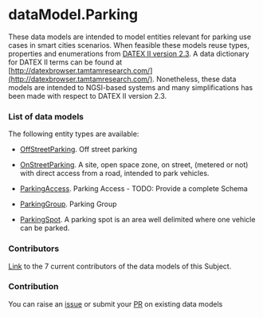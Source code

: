 # dataModel.Parking
These data models are intended to model entities relevant for parking use cases in smart cities scenarios. When feasible these models reuse types, properties and enumerations from [DATEX II version 2.3](http://www.datex2.eu/content/parking-publications-extension-v10a). A data dictionary for DATEX II terms can be found at [http://datexbrowser.tamtamresearch.com/](http://datexbrowser.tamtamresearch.com/).
Nonetheless, these data models are intended to NGSI-based systems and many simplifications has been made with respect to DATEX II version 2.3.

### List of data models

The following entity types are available:
- [OffStreetParking](https://github.com/smart-data-models/dataModel.Parking/blob/master/OffStreetParking/README.md). Off street parking

- [OnStreetParking](https://github.com/smart-data-models/dataModel.Parking/blob/master/OnStreetParking/README.md). A site, open space zone, on street, (metered or not) with direct access from a road, intended to park vehicles.

- [ParkingAccess](https://github.com/smart-data-models/dataModel.Parking/blob/master/ParkingAccess/README.md). Parking Access - TODO: Provide a complete Schema

- [ParkingGroup](https://github.com/smart-data-models/dataModel.Parking/blob/master/ParkingGroup/README.md). Parking Group 

- [ParkingSpot](https://github.com/smart-data-models/dataModel.Parking/blob/master/ParkingSpot/README.md). A parking spot is an area well delimited where one vehicle can be parked.



### Contributors
[Link](https://github.com/smart-data-models/dataModel.Parking/blob/master/CONTRIBUTORS.yaml) to the 7 current contributors of the data models of this Subject.


### Contribution
You can raise an [issue](https://github.com/smart-data-models/dataModel.Parking/issues) or submit your [PR](https://github.com/smart-data-models/dataModel.Parking/pulls) on existing data models


